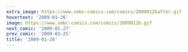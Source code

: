 ```yaml
---
extra_image: https://www.smbc-comics.com/comics/20090126after.gif
hovertext: '2009-01-26'
image: https://www.smbc-comics.com/comics/20090126.gif
next_comic: '2009-01-27'
prev_comic: '2009-01-25'
title: '2009-01-26'
---
```


